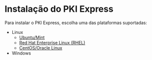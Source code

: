 ﻿# Instalação do PKI Express

Para instalar o PKI Express, escolha uma das plataformas suportadas:

* Linux
  * [Ubuntu/Mint](linux-ubuntu.md)
  * [Red Hat Enterprise Linux (RHEL)](linux-redhat.md)
  * [CentOS/Oracle Linux](linux-centos.md)
* Windows
